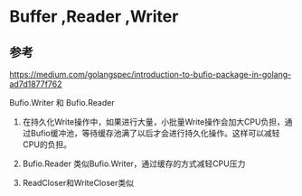 # Buffer ,Reader ,Writer 

## 参考

https://medium.com/golangspec/introduction-to-bufio-package-in-golang-ad7d1877f762



Bufio.Writer 和 Bufio.Reader

1. 在持久化Write操作中，如果进行大量，小批量Write操作会加大CPU负担，通过Bufio缓冲池，等待缓存池满了以后才会进行持久化操作。这样可以减轻CPU的负担。

2. Bufio.Reader 类似Bufio.Writer，通过缓存的方式减轻CPU压力
3. ReadCloser和WriteCloser类似


